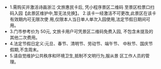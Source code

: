 - 1.需购买并激活诗画浙江·文旅惠民卡后, 凭小程序景区二维码 至景区检票口扫码入园【此景区维护中,暂无法兑换】。 2.该卡一经激活不可更改,此景区在该卡有效期内可无限次使 用,仅限本人当日单人单次入园使用,法定节假日期间可用。
- 3.门市参考价为 50元, 文旅卡用户可凭景区二维码免费入园, 不包含未提及的其他二次费用。
- 4.法定节假日定义:元旦、春节、清明节、劳动节、端午节、 中秋节、国庆节假期,不含周末。
- 5.请自觉维护公共秩序和环境卫生,抵制不文明行为,服从景 区工作人员的管理。